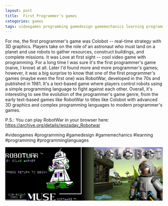 ```yaml
---
layout: post
title:  First Programmer's games
categories: games
tags: videogames programming gamedesign gamemechanics learning programming
---
```


For me, the first programmer's game was Colobot -- real-time strategy with 3D graphics. Players take on the role of an astronaut who must land on a planet and use robots to gather resources, construct buildings, and complete missions. It was Love at first sight -- cool video game with programming. For a long time I was sure it's the first programmer's game (naive, I know) at all. Later I'd found more and more programmer's games; however, it was a big surprise to know that one of the first programmer's games (maybe even the first one) was RobotWar, developed in the 70s and published in 1981. It's a text-based game where players control robots using a simple programming language to fight against each other. Overall, it's interesting to see the evolution of the programmer's game genre, from the early text-based games like RobotWar to titles like Colobot with advanced 3D graphics and complex programming languages to modern programmer's games.

P.S.: You can play RobotWar in your browser here: https://archive.org/details/wozaday_Robotwar

#videogames #programming #gamedesign #gamemechanics #learning #programming #programminglanguages

![RobotWar to Colobot](/assets/images/robotwar-to-colobot.png)